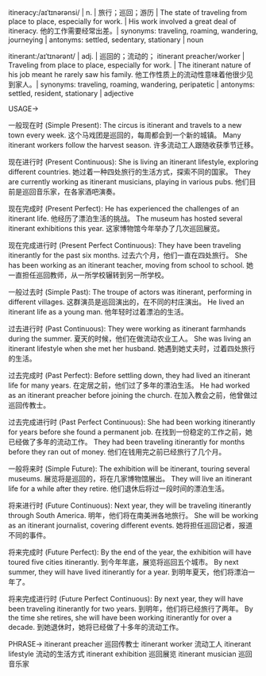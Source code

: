 itineracy:/aɪˈtɪnərənsi/ | n. | 旅行；巡回；游历 | The state of traveling from place to place, especially for work. |  His work involved a great deal of itineracy. 他的工作需要经常出差。| synonyms: traveling, roaming, wandering, journeying | antonyms: settled, sedentary, stationary | noun

itinerant:/aɪˈtɪnərənt/ | adj. |  巡回的；流动的； itinerant preacher/worker | Traveling from place to place, especially for work. | The itinerant nature of his job meant he rarely saw his family. 他工作性质上的流动性意味着他很少见到家人。| synonyms: traveling, roaming, wandering, peripatetic | antonyms: settled, resident, stationary | adjective


USAGE->

一般现在时 (Simple Present):
The circus is itinerant and travels to a new town every week.  这个马戏团是巡回的，每周都会到一个新的城镇。
Many itinerant workers follow the harvest season. 许多流动工人跟随收获季节迁移。


现在进行时 (Present Continuous):
She is living an itinerant lifestyle, exploring different countries. 她过着一种四处旅行的生活方式，探索不同的国家。
They are currently working as itinerant musicians, playing in various pubs. 他们目前是巡回音乐家，在各家酒吧演奏。


现在完成时 (Present Perfect):
He has experienced the challenges of an itinerant life. 他经历了漂泊生活的挑战。
The museum has hosted several itinerant exhibitions this year.  这家博物馆今年举办了几次巡回展览。


现在完成进行时 (Present Perfect Continuous):
They have been traveling itinerantly for the past six months. 过去六个月，他们一直在四处旅行。
She has been working as an itinerant teacher, moving from school to school. 她一直担任巡回教师，从一所学校辗转到另一所学校。


一般过去时 (Simple Past):
The troupe of actors was itinerant, performing in different villages.  这群演员是巡回演出的，在不同的村庄演出。
He lived an itinerant life as a young man. 他年轻时过着漂泊的生活。


过去进行时 (Past Continuous):
They were working as itinerant farmhands during the summer.  夏天的时候，他们在做流动农业工人。
She was living an itinerant lifestyle when she met her husband. 她遇到她丈夫时，过着四处旅行的生活。


过去完成时 (Past Perfect):
Before settling down, they had lived an itinerant life for many years. 在定居之前，他们过了多年的漂泊生活。
He had worked as an itinerant preacher before joining the church. 在加入教会之前，他曾做过巡回传教士。


过去完成进行时 (Past Perfect Continuous):
She had been working itinerantly for years before she found a permanent job. 在找到一份稳定的工作之前，她已经做了多年的流动工作。
They had been traveling itinerantly for months before they ran out of money.  他们在钱用完之前已经旅行了几个月。


一般将来时 (Simple Future):
The exhibition will be itinerant, touring several museums.  展览将是巡回的，将在几家博物馆展出。
They will live an itinerant life for a while after they retire. 他们退休后将过一段时间的漂泊生活。


将来进行时 (Future Continuous):
Next year, they will be traveling itinerantly through South America. 明年，他们将在南美洲各地旅行。
She will be working as an itinerant journalist, covering different events. 她将担任巡回记者，报道不同的事件。


将来完成时 (Future Perfect):
By the end of the year, the exhibition will have toured five cities itinerantly. 到今年年底，展览将巡回五个城市。
By next summer, they will have lived itinerantly for a year. 到明年夏天，他们将漂泊一年了。


将来完成进行时 (Future Perfect Continuous):
By next year, they will have been traveling itinerantly for two years. 到明年，他们将已经旅行了两年。
By the time she retires, she will have been working itinerantly for over a decade. 到她退休时，她将已经做了十多年的流动工作。


PHRASE->
itinerant preacher  巡回传教士
itinerant worker 流动工人
itinerant lifestyle 流动的生活方式
itinerant exhibition 巡回展览
itinerant musician  巡回音乐家
